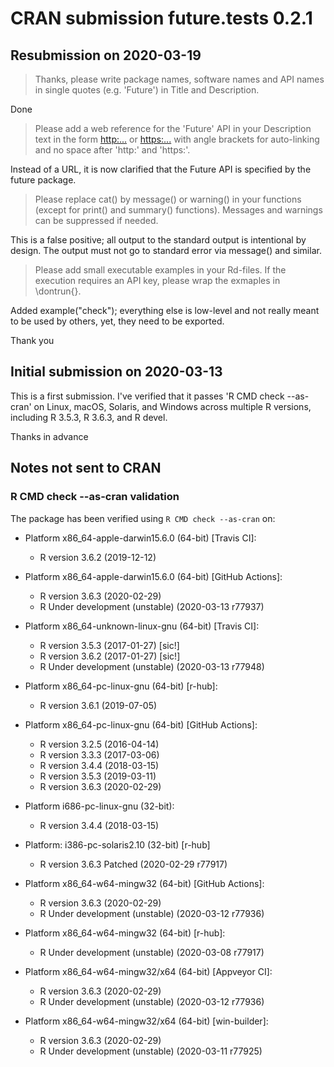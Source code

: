 # CRAN submission future.tests 0.2.1


## Resubmission on 2020-03-19

> Thanks, please write package names, software names and API names in
> single quotes (e.g. 'Future') in Title and Description.

Done

> Please add a web reference for the 'Future' API in your Description text
> in the form <http:...> or <https:...> with angle brackets for auto-linking
> and no space after 'http:' and 'https:'.

Instead of a URL, it is now clarified that the Future API is specified by the future package.

> Please replace cat() by message() or warning() in your functions (except
> for print() and summary() functions). Messages and warnings can be
> suppressed if needed.

This is a false positive; all output to the standard output is intentional by design.  The output must not go to standard error via message() and similar.

> Please add small executable examples in your Rd-files.
> If the execution requires an API key, please wrap the exmaples in
> \dontrun{}.

Added example("check"); everything else is low-level and not really meant to be used by others, yet, they need to be exported.

Thank you


## Initial submission on 2020-03-13

This is a first submission.  I've verified that it passes 'R CMD check --as-cran' on Linux, macOS, Solaris, and Windows across multiple R versions, including R 3.5.3, R 3.6.3, and R devel.

Thanks in advance


## Notes not sent to CRAN

### R CMD check --as-cran validation

The package has been verified using `R CMD check --as-cran` on:

* Platform x86_64-apple-darwin15.6.0 (64-bit) [Travis CI]:
  - R version 3.6.2 (2019-12-12)

* Platform x86_64-apple-darwin15.6.0 (64-bit) [GitHub Actions]:
  - R version 3.6.3 (2020-02-29)
  - R Under development (unstable) (2020-03-13 r77937)

* Platform x86_64-unknown-linux-gnu (64-bit) [Travis CI]:
  - R version 3.5.3 (2017-01-27) [sic!]
  - R version 3.6.2 (2017-01-27) [sic!]
  - R Under development (unstable) (2020-03-13 r77948)

* Platform x86_64-pc-linux-gnu (64-bit) [r-hub]:
  - R version 3.6.1 (2019-07-05)

* Platform x86_64-pc-linux-gnu (64-bit) [GitHub Actions]:
  - R version 3.2.5 (2016-04-14)
  - R version 3.3.3 (2017-03-06)
  - R version 3.4.4 (2018-03-15)
  - R version 3.5.3 (2019-03-11)
  - R version 3.6.3 (2020-02-29)

* Platform i686-pc-linux-gnu (32-bit):
  - R version 3.4.4 (2018-03-15)

* Platform: i386-pc-solaris2.10 (32-bit) [r-hub]
   - R version 3.6.3 Patched (2020-02-29 r77917)

* Platform x86_64-w64-mingw32 (64-bit) [GitHub Actions]:
  - R version 3.6.3 (2020-02-29)
  - R Under development (unstable) (2020-03-12 r77936)

* Platform x86_64-w64-mingw32 (64-bit) [r-hub]:
  - R Under development (unstable) (2020-03-08 r77917)

* Platform x86_64-w64-mingw32/x64 (64-bit) [Appveyor CI]:
  - R version 3.6.3 (2020-02-29)
  - R Under development (unstable) (2020-03-12 r77936)

* Platform x86_64-w64-mingw32/x64 (64-bit) [win-builder]:
  - R version 3.6.3 (2020-02-29)
  - R Under development (unstable) (2020-03-11 r77925)
